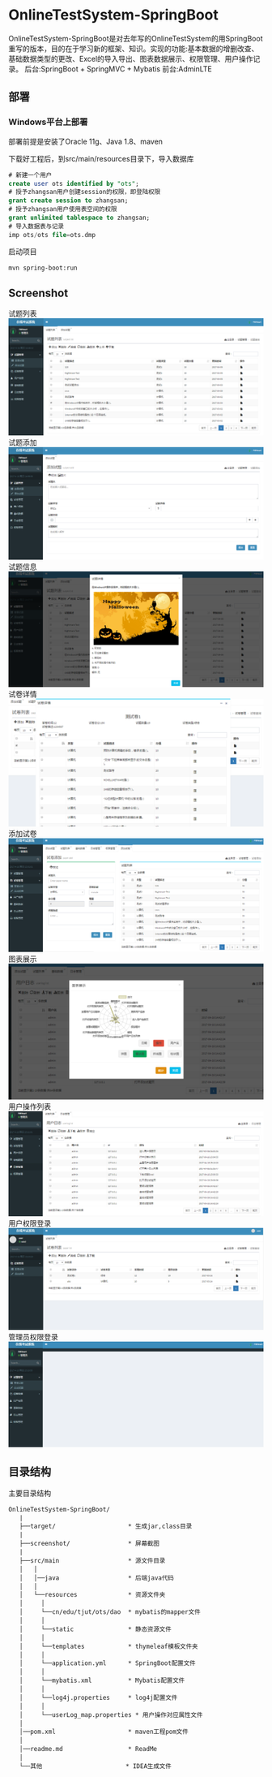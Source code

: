 # OnlineTestSystem-SpringBoot
OnlineTestSystem-SpringBoot是对去年写的OnlineTestSystem的用SpringBoot重写的版本，目的在于学习新的框架、知识。实现的功能:基本数据的增删改查、基础数据类型的更改、Excel的导入导出、图表数据展示、权限管理、用户操作记录。
后台:SpringBoot + SpringMVC + Mybatis
前台:AdminLTE

## 部署
### Windows平台上部署
部署前提是安装了Oracle 11g、Java 1.8、maven

下载好工程后，到src/main/resources目录下，导入数据库
```sql
# 新建一个用户
create user ots identified by "ots";
# 授予zhangsan用户创建session的权限，即登陆权限
grant create session to zhangsan;
# 授予zhangsan用户使用表空间的权限
grant unlimited tablespace to zhangsan;
# 导入数据表与记录
imp ots/ots file=ots.dmp
```

启动项目
```txt
mvn spring-boot:run
```

## Screenshot
试题列表
![试题列表](screenshot/试题列表.png)
试题添加
![试题添加](screenshot/试题添加.png)
试题信息
![试题信息](screenshot/试题信息.png)
试卷详情
![试卷详情](screenshot/试卷详情.png)
添加试卷
![添加试卷](screenshot/添加试卷.png)
图表展示
![图表展示](screenshot/图表展示.png)
用户操作列表
![用户操作列表](screenshot/用户操作列表.png)
用户权限登录
![用户权限登录](screenshot/用户权限登录.png)
管理员权限登录
![管理员权限登录](screenshot/管理员权限登录.png)

## 目录结构
主要目录结构
```txt
OnlineTestSystem-SpringBoot/
   |
   ├──target/                    * 生成jar,class目录
   |
   ├──screenshot/                * 屏幕截图
   |
   ├──src/main                   * 源文件目录
   │   │
   │   │──java                   * 后端java代码
   │   │
   │   └──resources              * 资源文件夹
   │     │
   │     └──cn/edu/tjut/ots/dao  * mybatis的mapper文件
   │     │
   │     └──static               * 静态资源文件
   │     │
   │     └──templates            * thymeleaf模板文件夹
   │     │
   │     └──application.yml      * SpringBoot配置文件
   │     │
   │     └──mybatis.xml          * Mybatis配置文件
   │     │
   │     └──log4j.properties     * log4j配置文件
   │     │
   │     └──userLog_map.properties * 用户操作对应属性文件
   │
   │──pom.xml                    * maven工程pom文件
   │
   │──readme.md                  * ReadMe
   │
   └──其他                       * IDEA生成文件
```
